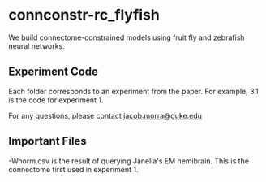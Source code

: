 # connconstr-rc_flyfish
We build connectome-constrained models using fruit fly and zebrafish neural networks.

## Experiment Code
Each folder corresponds to an experiment from the paper. For example, 3.1 is the code for experiment 1.

For any questions, please contact jacob.morra@duke.edu

## Important Files
-Wnorm.csv is the result of querying Janelia's EM hemibrain. This is the connectome first used in experiment 1.

